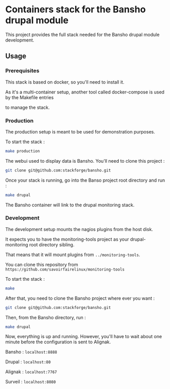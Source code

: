 # Containers stack for the Bansho drupal module

This project provides the full stack needed for the Bansho drupal module development.

## Usage

### Prerequisites

This stack is based on docker, so you'll need to install it.

As it's a multi-container setup, another tool called docker-compose is used by the Makefile entries

to manage the stack.


### Production

The production setup is meant to be used for demonstration purposes.

To start the stack :

``` bash
make production
```

The webui used to display data is Bansho. You'll need to clone this project :

``` bash
git clone git@github.com:stackforge/bansho.git
```

Once your stack is running, go into the Banso project root directory and run :


``` bash
make drupal
```

The Bansho container will link to the drupal monitoring stack.



### Development

The development setup mounts the nagios plugins from the host disk.

It expects you to have the monitoring-tools project as your drupal-monitoring root directory sibling.

That means that it will mount plugins from `../monitoring-tools`.

You can clone this repository from `https://github.com/savoirfairelinux/monitoring-tools`


To start the stack :

``` bash
make
```


After that, you need to clone the Bansho project where ever you want :

``` bash
git clone git@github.com:stackforge/bansho.git
```

Then, from the Bansho directory, run :

``` bash
make drupal
```


Now, everything is up and running. However, you'll have to wait about one minute before the
configuration is sent to Alignak.



Bansho : `localhost:8888`

Drupal : `localhost:80`

Alignak : `localhost:7767`

Surveil : `localhost:8080`
